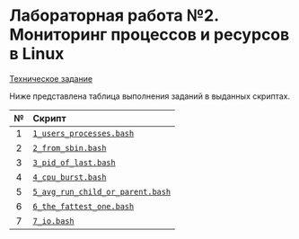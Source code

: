 # Лабораторная работа №2. Мониторинг процессов и ресурсов в Linux

[Техническое задание](os-lite2.pdf)

Ниже представлена таблица выполнения заданий в выданных скриптах.

| № | Скрипт                                                             |
|:-:|:-------------------------------------------------------------------|
| 1 | [`1_users_processes.bash`](1_users_processes.bash)                 |
| 2 | [`2_from_sbin.bash`](2_from_sbin.bash)                             |
| 3 | [`3_pid_of_last.bash`](3_pid_of_last.bash)                         |
| 4 | [`4_cpu_burst.bash`](4_cpu_burst.bash)                             |
| 5 | [`5_avg_run_child_or_parent.bash`](5_avg_run_child_or_parent.bash) |
| 6 | [`6_the_fattest_one.bash`](6_the_fattest_one.bash)                 |
| 7 | [`7_io.bash`](7_io.bash)                                           |
